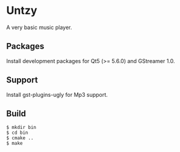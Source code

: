 # Untzy
A very basic music player.

## Packages
Install development packages for Qt5 (>= 5.6.0) and GStreamer 1.0.

## Support
Install gst-plugins-ugly for Mp3 support.

## Build

    $ mkdir bin
    $ cd bin
    $ cmake ..
    $ make
